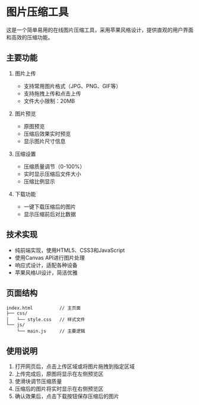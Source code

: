 # 图片压缩工具

这是一个简单易用的在线图片压缩工具，采用苹果风格设计，提供直观的用户界面和高效的压缩功能。

## 主要功能

1. 图片上传
   - 支持常用图片格式（JPG、PNG、GIF等）
   - 支持拖拽上传和点击上传
   - 文件大小限制：20MB

2. 图片预览
   - 原图预览
   - 压缩后效果实时预览
   - 显示图片尺寸信息

3. 压缩设置
   - 压缩质量调节（0-100%）
   - 实时显示压缩后文件大小
   - 压缩比例显示

4. 下载功能
   - 一键下载压缩后的图片
   - 显示压缩前后对比数据

## 技术实现

- 纯前端实现，使用HTML5、CSS3和JavaScript
- 使用Canvas API进行图片处理
- 响应式设计，适配各种设备
- 苹果风格UI设计，简洁优雅

## 页面结构

```
index.html          // 主页面
├── css/
│   └── style.css   // 样式文件
└── js/
    └── main.js     // 主要逻辑
```

## 使用说明

1. 打开网页后，点击上传区域或将图片拖拽到指定区域
2. 上传完成后，原图将显示在左侧预览区
3. 使滑块调节压缩质量
4. 压缩后的图片将实时显示在右侧预览区
5. 确认效果后，点击下载按钮保存压缩后的图片 